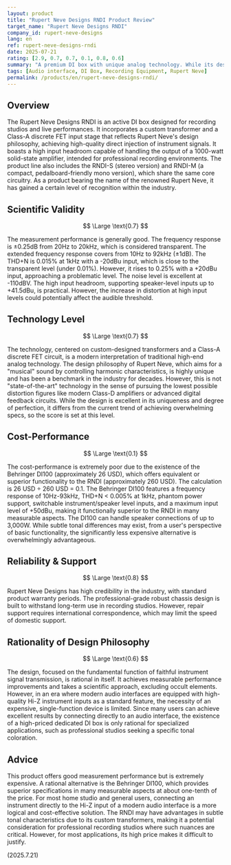 ```yaml
---
layout: product
title: "Rupert Neve Designs RNDI Product Review"
target_name: "Rupert Neve Designs RNDI"
company_id: rupert-neve-designs
lang: en
ref: rupert-neve-designs-rndi
date: 2025-07-21
rating: [2.9, 0.7, 0.7, 0.1, 0.8, 0.6]
summary: "A premium DI box with unique analog technology. While its design is excellent, its cost-performance is extremely poor, and its necessity is questionable in the modern era."
tags: [Audio interface, DI Box, Recording Equipment, Rupert Neve]
permalink: /products/en/rupert-neve-designs-rndi/
---
```

## Overview

The Rupert Neve Designs RNDI is an active DI box designed for recording studios and live performances. It incorporates a custom transformer and a Class-A discrete FET input stage that reflects Rupert Neve's design philosophy, achieving high-quality direct injection of instrument signals. It boasts a high input headroom capable of handling the output of a 1000-watt solid-state amplifier, intended for professional recording environments. The product line also includes the RNDI-S (stereo version) and RNDI-M (a compact, pedalboard-friendly mono version), which share the same core circuitry. As a product bearing the name of the renowned Rupert Neve, it has gained a certain level of recognition within the industry.

## Scientific Validity

$$ \Large \text{0.7} $$

The measurement performance is generally good. The frequency response is ±0.25dB from 20Hz to 20kHz, which is considered transparent. The extended frequency response covers from 10Hz to 92kHz (±1dB). The THD+N is 0.015% at 1kHz with a -20dBu input, which is close to the transparent level (under 0.01%). However, it rises to 0.25% with a +20dBu input, approaching a problematic level. The noise level is excellent at -110dBV. The high input headroom, supporting speaker-level inputs up to +41.5dBu, is practical. However, the increase in distortion at high input levels could potentially affect the audible threshold.

## Technology Level

$$ \Large \text{0.7} $$

The technology, centered on custom-designed transformers and a Class-A discrete FET circuit, is a modern interpretation of traditional high-end analog technology. The design philosophy of Rupert Neve, which aims for a "musical" sound by controlling harmonic characteristics, is highly unique and has been a benchmark in the industry for decades. However, this is not "state-of-the-art" technology in the sense of pursuing the lowest possible distortion figures like modern Class-D amplifiers or advanced digital feedback circuits. While the design is excellent in its uniqueness and degree of perfection, it differs from the current trend of achieving overwhelming specs, so the score is set at this level.

## Cost-Performance

$$ \Large \text{0.1} $$

The cost-performance is extremely poor due to the existence of the Behringer DI100 (approximately 26 USD), which offers equivalent or superior functionality to the RNDI (approximately 260 USD). The calculation is 26 USD ÷ 260 USD = 0.1. The Behringer DI100 features a frequency response of 10Hz-93kHz, THD+N < 0.005% at 1kHz, phantom power support, switchable instrument/speaker level inputs, and a maximum input level of +50dBu, making it functionally superior to the RNDI in many measurable aspects. The DI100 can handle speaker connections of up to 3,000W. While subtle tonal differences may exist, from a user's perspective of basic functionality, the significantly less expensive alternative is overwhelmingly advantageous.

## Reliability & Support

$$ \Large \text{0.8} $$

Rupert Neve Designs has high credibility in the industry, with standard product warranty periods. The professional-grade robust chassis design is built to withstand long-term use in recording studios. However, repair support requires international correspondence, which may limit the speed of domestic support.

## Rationality of Design Philosophy

$$ \Large \text{0.6} $$

The design, focused on the fundamental function of faithful instrument signal transmission, is rational in itself. It achieves measurable performance improvements and takes a scientific approach, excluding occult elements. However, in an era where modern audio interfaces are equipped with high-quality Hi-Z instrument inputs as a standard feature, the necessity of an expensive, single-function device is limited. Since many users can achieve excellent results by connecting directly to an audio interface, the existence of a high-priced dedicated DI box is only rational for specialized applications, such as professional studios seeking a specific tonal coloration.

## Advice

This product offers good measurement performance but is extremely expensive. A rational alternative is the Behringer DI100, which provides superior specifications in many measurable aspects at about one-tenth of the price. For most home studio and general users, connecting an instrument directly to the Hi-Z input of a modern audio interface is a more logical and cost-effective solution. The RNDI may have advantages in subtle tonal characteristics due to its custom transformers, making it a potential consideration for professional recording studios where such nuances are critical. However, for most applications, its high price makes it difficult to justify.

(2025.7.21)
